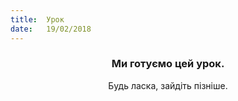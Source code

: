 ```yaml
---
title:  Урок
date:   19/02/2018
---
```


### <center>Ми готуємо цей урок.</center>
<center>Будь ласка, зайдіть пізніше.</center>